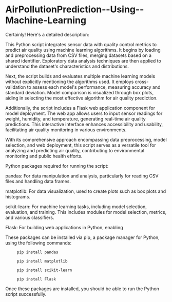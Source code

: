 # AirPollutionPrediction--Using--Machine-Learning

Certainly! Here's a detailed description:

This Python script integrates sensor data with quality control metrics to predict air quality using machine learning algorithms. It begins by loading and preprocessing data from CSV files, merging datasets based on a shared identifier. Exploratory data analysis techniques are then applied to understand the dataset's characteristics and distributions.

Next, the script builds and evaluates multiple machine learning models without explicitly mentioning the algorithms used. It employs cross-validation to assess each model's performance, measuring accuracy and standard deviation. Model comparison is visualized through box plots, aiding in selecting the most effective algorithm for air quality prediction.

Additionally, the script includes a Flask web application component for model deployment. The web app allows users to input sensor readings for weight, humidity, and temperature, generating real-time air quality predictions. This interactive interface enhances accessibility and usability, facilitating air quality monitoring in various environments.

With its comprehensive approach encompassing data preprocessing, model selection, and web deployment, this script serves as a versatile tool for analyzing and predicting air quality, contributing to environmental monitoring and public health efforts.

Python packages required for running the script:

   pandas: For data manipulation and analysis, particularly for reading CSV files and handling data frames.
   
   matplotlib: For data visualization, used to create plots such as box plots and histograms.
   
   scikit-learn: For machine learning tasks, including model selection, evaluation, and training. This includes modules for model selection, metrics, and various classifiers.
   
   Flask: For building web applications in Python, enabling 

These packages can be installed via pip, a package manager for Python, using the following commands:

         pip install pandas
         
         pip install matplotlib
         
         pip install scikit-learn
         
         pip install Flask

 Once these packages are installed, you should be able to run the Python script successfully.